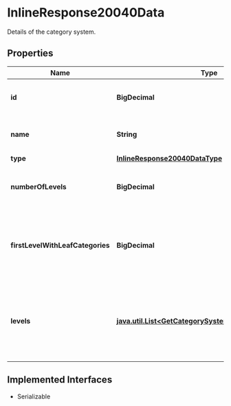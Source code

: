 

# InlineResponse20040Data

Details of the category system.

## Properties

Name | Type | Description | Notes
------------ | ------------- | ------------- | -------------
**id** | **BigDecimal** | Identifier of the category system. |  [optional]
**name** | **String** | Name of the category system. |  [optional]
**type** | [**InlineResponse20040DataType**](InlineResponse20040DataType.md) |  |  [optional]
**numberOfLevels** | **BigDecimal** | Number of levels of the category system. |  [optional]
**firstLevelWithLeafCategories** | **BigDecimal** | Number of the least detailed level of the category system that has leaf categories. |  [optional]
**levels** | [**java.util.List&lt;GetCategorySystemGetDataLevelsItems&gt;**](GetCategorySystemGetDataLevelsItems.md) | List of category levels ordered by the number of the level in ascending order. |  [optional]


## Implemented Interfaces

* Serializable


